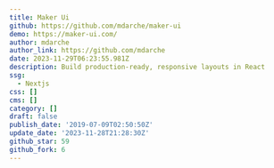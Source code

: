```yaml
---
title: Maker Ui
github: https://github.com/mdarche/maker-ui
demo: https://maker-ui.com/
author: mdarche
author_link: https://github.com/mdarche
date: 2023-11-29T06:23:55.981Z
description: Build production-ready, responsive layouts in React
ssg:
  - Nextjs
css: []
cms: []
category: []
draft: false
publish_date: '2019-07-09T02:50:50Z'
update_date: '2023-11-28T21:28:30Z'
github_star: 59
github_fork: 6
---
```

